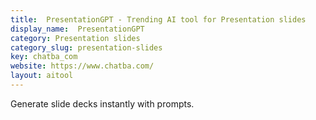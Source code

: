 ```yaml
---
title:  PresentationGPT - Trending AI tool for Presentation slides
display_name:  PresentationGPT
category: Presentation slides
category_slug: presentation-slides
key: chatba_com
website: https://www.chatba.com/
layout: aitool
---
```


Generate slide decks instantly with prompts.
